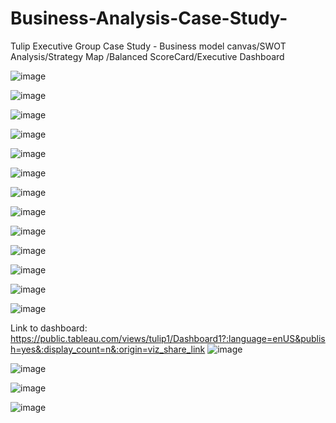 # Business-Analysis-Case-Study-
Tulip Executive Group Case Study - Business model canvas/SWOT Analysis/Strategy Map /Balanced ScoreCard/Executive Dashboard

![image](https://github.com/user-attachments/assets/c9fe53a2-266c-4e4e-9530-ce933d35115e)

![image](https://github.com/user-attachments/assets/4c99e81a-e60c-41a6-a48e-07f916a20c97)

![image](https://github.com/user-attachments/assets/2ad93145-5afa-4de3-9328-206d96b8f156)

![image](https://github.com/user-attachments/assets/1de1794c-bc78-4fd6-b41c-3073d0efb719)

![image](https://github.com/user-attachments/assets/59302055-d591-4a5c-a9ad-773e00839e66)

![image](https://github.com/user-attachments/assets/c5fe3be9-01a4-4259-a4aa-728c8b87c9c8)

![image](https://github.com/user-attachments/assets/75724923-81e0-4361-a4bb-f28def357f41)

![image](https://github.com/user-attachments/assets/8453d1d9-f93a-49fa-a799-b7af41539c7b)

![image](https://github.com/user-attachments/assets/295a6b56-e21a-4aab-8f6f-ed38c89604c7)

![image](https://github.com/user-attachments/assets/17cf7041-42bd-4031-802c-ccc592169127)

![image](https://github.com/user-attachments/assets/8a6d832b-bb71-4c03-af2b-deb7ae67cbcd)

![image](https://github.com/user-attachments/assets/b1bd883c-1aa8-4ae0-a101-eeee94e4e3f1)

![image](https://github.com/user-attachments/assets/4640ff2f-a437-43b9-92a6-5a0d4781545f)

Link to dashboard:
https://public.tableau.com/views/tulip1/Dashboard1?:language=enUS&publish=yes&:display_count=n&:origin=viz_share_link
![image](https://github.com/user-attachments/assets/d09c0ffa-8d89-4e9f-9610-5247198dbd73)

![image](https://github.com/user-attachments/assets/dc35d39e-d4cc-4103-94b0-849efaf27605)

![image](https://github.com/user-attachments/assets/1a74ce65-430b-4fa7-b04b-11ad2f2b327e)

![image](https://github.com/user-attachments/assets/8392d701-71e4-48e8-9022-23380b5fd597)


